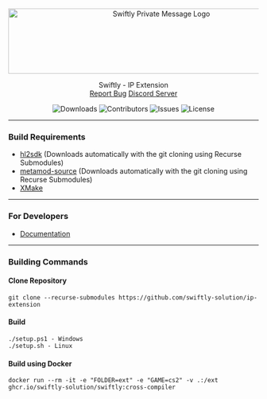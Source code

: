 <br/>
<p align="center">
    <img src="https://sttci.b-cdn.net/status.swiftlycs2.net/2105/logo.png" alt="Swiftly Private Message Logo" width="600" height="131">
  <p align="center">
    Swiftly - IP Extension
    <br/>
    <a href="https://github.com/swiftly-solution/ip-extension/issues">Report Bug</a>
    <a href="https://swiftlys2.net/discord">Discord Server</a>
  </p>
</p>

<div align="center">

![Downloads](https://img.shields.io/github/downloads/swiftly-solution/ip-extension/total) ![Contributors](https://img.shields.io/github/contributors/swiftly-solution/ip-extension?color=dark-green) ![Issues](https://img.shields.io/github/issues/swiftly-solution/ip-extension) ![License](https://img.shields.io/github/license/swiftly-solution/ip-extension)

</div>

---
### Build Requirements
-   [hl2sdk](https://github.com/alliedmodders/hl2sdk/tree/cs2) (Downloads automatically with the git cloning using Recurse Submodules)
-   [metamod-source](https://github.com/alliedmodders/metamod-source) (Downloads automatically with the git cloning using Recurse Submodules)
-   [XMake](https://xmake.io/)
---
### For Developers
- [Documentation](https://swiftlys2.net/ext-docs)
---
### Building Commands

#### Clone Repository

```
git clone --recurse-submodules https://github.com/swiftly-solution/ip-extension
```

#### Build

```
./setup.ps1 - Windows
./setup.sh - Linux
```

#### Build using Docker

```
docker run --rm -it -e "FOLDER=ext" -e "GAME=cs2" -v .:/ext ghcr.io/swiftly-solution/swiftly:cross-compiler
```